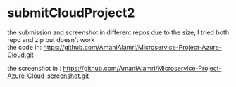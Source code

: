 # submitCloudProject2
the submission and screenshot in different repos due to the size, I tried both repo and zip but doesn't work  
the code in:
https://github.com/AmaniAlamri/Microservice-Project-Azure-Cloud.git

the screenshot in :
https://github.com/AmaniAlamri/Microservice-Project-Azure-Cloud-screenshot.git
